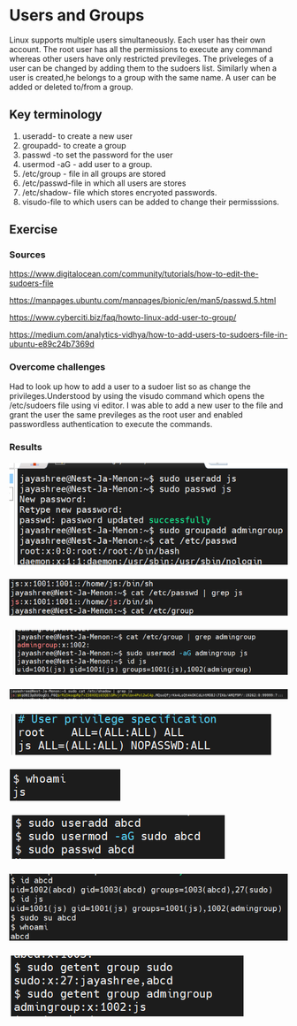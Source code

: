 #  Users and Groups

Linux supports multiple users simultaneously. Each user has their own account. The root user has all the permissions to execute any  command whereas other users have only restricted previleges. The priveleges of a user can be changed by adding them to the sudoers list. Similarly when a user is created,he belongs to a group with the same name. A user can be added or deleted to/from a group. 

## Key terminology

  1. useradd- to create a new user
  2. groupadd- to create a group
  3. passwd -to set the password for the user
  4. usermod -aG - add user to a group.
  5. /etc/group - file in all groups are stored
  6. /etc/passwd-file in which all users are stores
  7. /etc/shadow- file which stores encryoted passwords.
  8. visudo-file to which users can be added to change their permisssions.
   
  
## Exercise
### Sources

https://www.digitalocean.com/community/tutorials/how-to-edit-the-sudoers-file

https://manpages.ubuntu.com/manpages/bionic/en/man5/passwd.5.html

https://www.cyberciti.biz/faq/howto-linux-add-user-to-group/

https://medium.com/analytics-vidhya/how-to-add-users-to-sudoers-file-in-ubuntu-e89c24b7369d


### Overcome challenges
Had to look up how to add a user to a sudoer list so as change the privileges.Understood by using the visudo command which opens the /etc/sudoers file using vi editor. I was able to add a new user to the file and grant the user the same previleges as the root user and enabled passwordless authentication to execute the commands. 

### Results


##### ![LNX-04-01img](https://github.com/Techgrounds-Cloud-9/cloud-9-jsm-1985/blob/main/00_includes/LNX-04/LNX-04-01.PNG)


##### ![LNX-04-02img](https://github.com/Techgrounds-Cloud-9/cloud-9-jsm-1985/blob/main/00_includes/LNX-04/LNX-04-02.PNG)


##### ![LNX-04-03img](https://github.com/Techgrounds-Cloud-9/cloud-9-jsm-1985/blob/main/00_includes/LNX-04/LNX-04-03.PNG)


##### ![LNX-04-04img](https://github.com/Techgrounds-Cloud-9/cloud-9-jsm-1985/blob/main/00_includes/LNX-04/LNX-04-04.PNG)

##### ![LNX-04-05img](https://github.com/Techgrounds-Cloud-9/cloud-9-jsm-1985/blob/main/00_includes/LNX-04/LNX-04-05.PNG)

##### ![LNX-04-06img](https://github.com/Techgrounds-Cloud-9/cloud-9-jsm-1985/blob/main/00_includes/LNX-04/LNX-04-06.PNG)


##### ![LNX-04-07img](https://github.com/Techgrounds-Cloud-9/cloud-9-jsm-1985/blob/main/00_includes/LNX-04/LNX-04-07.PNG)


##### ![LNX-04-08img](https://github.com/Techgrounds-Cloud-9/cloud-9-jsm-1985/blob/main/00_includes/LNX-04/LNX-04-08.PNG)


##### ![LNX-04-09img](https://github.com/Techgrounds-Cloud-9/cloud-9-jsm-1985/blob/main/00_includes/LNX-04/LNX-04-09.PNG)

